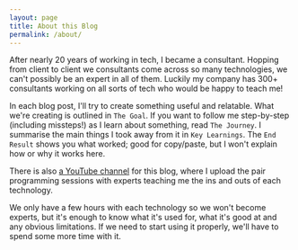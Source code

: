 ```yaml
---
layout: page
title: About this Blog
permalink: /about/
---
```


After nearly 20 years of working in tech, I became a consultant. Hopping from client to client we consultants come across so many technologies, we can't possibly be an expert in all of them. Luckily my company has 300+ consultants working on all sorts of tech who would be happy to teach me!

In each blog post, I'll try to create something useful and relatable. What we're creating is outlined in `The Goal`. If you want to follow me step-by-step (including missteps!) as I learn about something, read `The Journey`. I summarise the main things I took away from it in `Key Learnings`. The `End Result` shows you what worked; good for copy/paste, but I won't explain how or why it works here.

There is also [a YouTube channel](https://www.youtube.com/channel/UCXKT8PNbQ91vhIp2ATxgdqQ) for this blog, where I upload the pair programming sessions with experts teaching me the ins and outs of each technology.

We only have a few hours with each technology so we won't become experts, but it's enough to know what it's used for, what it's good at and any obvious limitations. If we need to start using it properly, we'll have to spend some more time with it.